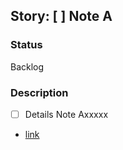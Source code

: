 ## Story: [ ] Note A

### Status

Backlog

### Description

- [ ] Details Note Axxxxx
- [link](https://example.com)
